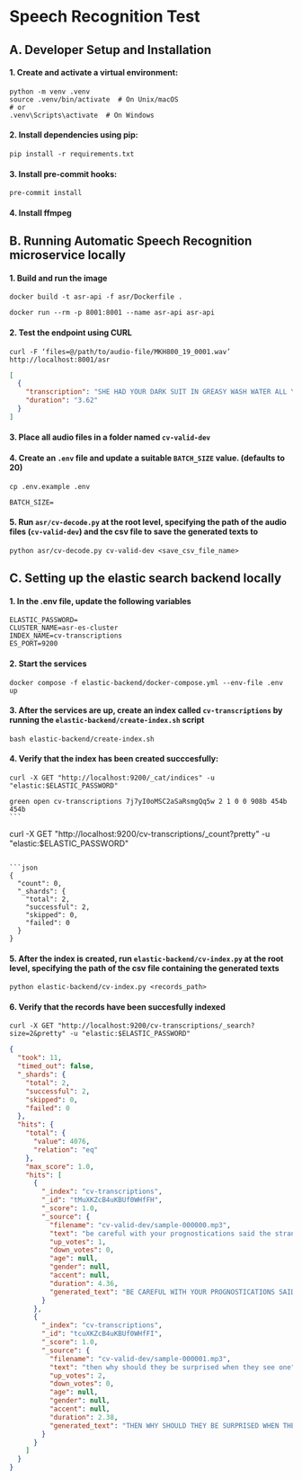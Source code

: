 # Speech Recognition Test

## A. Developer Setup and Installation

#### 1. Create and activate a virtual environment:

```
python -m venv .venv
source .venv/bin/activate  # On Unix/macOS
# or
.venv\Scripts\activate  # On Windows
```

#### 2. Install dependencies using pip:

```
pip install -r requirements.txt
```

#### 3. Install pre-commit hooks:

```
pre-commit install
```

#### 4. Install ffmpeg

## B. Running Automatic Speech Recognition microservice locally

#### 1. Build and run the image

```
docker build -t asr-api -f asr/Dockerfile .

docker run --rm -p 8001:8001 --name asr-api asr-api
```

#### 2. Test the endpoint using CURL

```
curl -F ‘files=@/path/to/audio-file/MKH800_19_0001.wav’ http://localhost:8001/asr
```

```json
[
  {
    "transcription": "SHE HAD YOUR DARK SUIT IN GREASY WASH WATER ALL YEAR",
    "duration": "3.62"
  }
]
```

#### 3. Place all audio files in a folder named `cv-valid-dev`

#### 4. Create an `.env` file and update a suitable `BATCH_SIZE` value. (defaults to 20)

```
cp .env.example .env
```

```
BATCH_SIZE=
```

#### 5. Run `asr/cv-decode.py` at the root level, specifying the path of the audio files (`cv-valid-dev`) and the csv file to save the generated texts to

```
python asr/cv-decode.py cv-valid-dev <save_csv_file_name>
```

## C. Setting up the elastic search backend locally

#### 1. In the .env file, update the following variables

```
ELASTIC_PASSWORD=
CLUSTER_NAME=asr-es-cluster
INDEX_NAME=cv-transcriptions
ES_PORT=9200
```

#### 2. Start the services

```
docker compose -f elastic-backend/docker-compose.yml --env-file .env up
```

#### 3. After the services are up, create an index called `cv-transcriptions` by running the `elastic-backend/create-index.sh` script

```
bash elastic-backend/create-index.sh
```

#### 4. Verify that the index has been created succcesfully:

```
curl -X GET "http://localhost:9200/_cat/indices" -u "elastic:$ELASTIC_PASSWORD"
```

````
green open cv-transcriptions 7j7yI0oMSC2aSaRsmgQq5w 2 1 0 0 908b 454b 454b
```

````

curl -X GET "http://localhost:9200/cv-transcriptions/\_count?pretty" -u "elastic:$ELASTIC_PASSWORD"

````

```json
{
  "count": 0,
  "_shards": {
    "total": 2,
    "successful": 2,
    "skipped": 0,
    "failed": 0
  }
}
````

#### 5. After the index is created, run `elastic-backend/cv-index.py` at the root level, specifying the path of the csv file containing the generated texts

```
python elastic-backend/cv-index.py <records_path>
```

#### 6. Verify that the records have been succesfully indexed

```
curl -X GET "http://localhost:9200/cv-transcriptions/_search?size=2&pretty" -u "elastic:$ELASTIC_PASSWORD"
```

```json
{
  "took": 11,
  "timed_out": false,
  "_shards": {
    "total": 2,
    "successful": 2,
    "skipped": 0,
    "failed": 0
  },
  "hits": {
    "total": {
      "value": 4076,
      "relation": "eq"
    },
    "max_score": 1.0,
    "hits": [
      {
        "_index": "cv-transcriptions",
        "_id": "tMuXKZcB4uKBUf0WHfFH",
        "_score": 1.0,
        "_source": {
          "filename": "cv-valid-dev/sample-000000.mp3",
          "text": "be careful with your prognostications said the stranger",
          "up_votes": 1,
          "down_votes": 0,
          "age": null,
          "gender": null,
          "accent": null,
          "duration": 4.36,
          "generated_text": "BE CAREFUL WITH YOUR PROGNOSTICATIONS SAID THE STRANGER"
        }
      },
      {
        "_index": "cv-transcriptions",
        "_id": "tcuXKZcB4uKBUf0WHfFI",
        "_score": 1.0,
        "_source": {
          "filename": "cv-valid-dev/sample-000001.mp3",
          "text": "then why should they be surprised when they see one",
          "up_votes": 2,
          "down_votes": 0,
          "age": null,
          "gender": null,
          "accent": null,
          "duration": 2.38,
          "generated_text": "THEN WHY SHOULD THEY BE SURPRISED WHEN THEY SEE ONE"
        }
      }
    ]
  }
}
```
